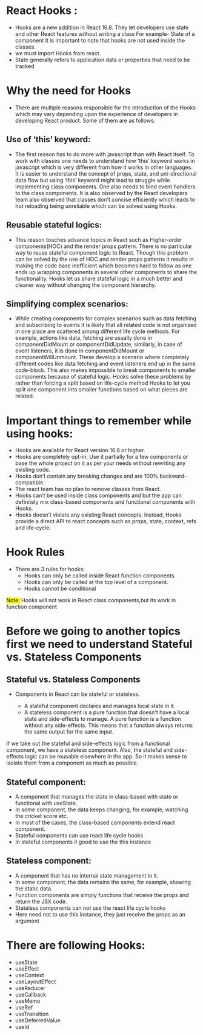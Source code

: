 # React Hooks :

- Hooks are a new addition in React 16.8. They let developers use state and other React features without writing a class For example- State of a component It is important to note that hooks are not used inside the classes.
- we must import Hooks from react.
- State generally refers to application data or properties that need to be tracked

# Why the need for Hooks

- There are multiple reasons responsible for the introduction of the Hooks which may vary depending upon the experience of developers in developing React product. Some of them are as follows:

## Use of ‘this’ keyword:

- The first reason has to do more with javascript than with React itself. To work with classes one needs to understand how ‘this’ keyword works in javascript which is very different from how it works in other languages. It is easier to understand the concept of props, state, and uni-directional data flow but using ‘this’ keyword might lead to struggle while implementing class components. One also needs to bind event handlers to the class components. It is also observed by the React developers team also observed that classes don’t concise efficiently which leads to hot reloading being unreliable which can be solved using Hooks.

## Reusable stateful logics:

- This reason touches advance topics in React such as Higher-order components(HOC) and the render props pattern. There is no particular way to reuse stateful component logic to React. Though this problem can be solved by the use of HOC and render props patterns it results in making the code base inefficient which becomes hard to follow as one ends up wrapping components in several other components to share the functionality. Hooks let us share stateful logic in a much better and cleaner way without changing the component hierarchy.

## Simplifying complex scenarios:

- While creating components for complex scenarios such as data fetching and subscribing to events it is likely that all related code is not organized in one place are scattered among different life cycle methods. For example, actions like data, fetching are usually done in componentDidMount or componentDidUpdate, similarly, in case of event listeners, it is done in componentDidMount or componentWillUnmount. These develop a scenario where completely different codes like data fetching and event listeners end up in the same code-block. This also makes impossible to break components to smaller components because of stateful logic. Hooks solve these problems by rather than forcing a split based on life-cycle method Hooks to let you split one component into smaller functions based on what pieces are related.

# Important things to remember while using hooks:

- Hooks are available for React version 16.8 or higher.
- Hooks are completely opt-in. Use it partially for a few components or base the whole project on it as per your needs without rewriting any existing code.
- Hooks don’t contain any breaking changes and are 100% backward-compatible.
- The react team has no plan to remove classes from React.
- Hooks can’t be used inside class components and but the app can definitely mix class-based components and functional components with Hooks.
- Hooks doesn’t violate any existing React concepts. Instead, Hooks provide a direct API to react concepts such as props, state, context, refs and life-cycle.

# Hook Rules

- There are 3 rules for hooks:
  - Hooks can only be called inside React function components.
  - Hooks can only be called at the top level of a component.
  - Hooks cannot be conditional

<mark>Note:</mark> Hooks will not work in React class components,but its work in function component

# Before we going to another topics first we need to understand Stateful vs. Stateless Components

## Stateful vs. Stateless Components

- Components in React can be stateful or stateless.

  - A stateful component declares and manages local state in it.
  - A stateless component is a pure function that doesn't have a local state and side-effects to manage.
    A pure function is a function without any side-effects. This means that a function always returns the same output for the same input.

If we take out the stateful and side-effects logic from a functional component, we have a stateless component. Also, the stateful and side-effects logic can be reusable elsewhere in the app. So it makes sense to isolate them from a component as much as possible.

## Stateful component:

- A component that manages the state in class-based with state or functional with useState.
- In some component, the data keeps changing, for example, watching the cricket score etc.
- In most of the cases, the class-based components extend react component.
- Stateful components can use react life cycle hooks
- In stateful components it good to use the this instance

## Stateless component:

- A component that has no internal state management in it.
- In some component, the data remains the same, for example, showing the static data.
- Function components are simply functions that receive the props and return the JSX code.
- Stateless components can not use the react life cycle hooks
- Here need not to use this instance, they just receive the props as an argument

# There are following Hooks:

- useState
- useEffect
- useContext
- useLayoutEffect
- useReducer
- useCallback
- useMemo
- useRef
- useTransition
- useDeferredValue
- useId
